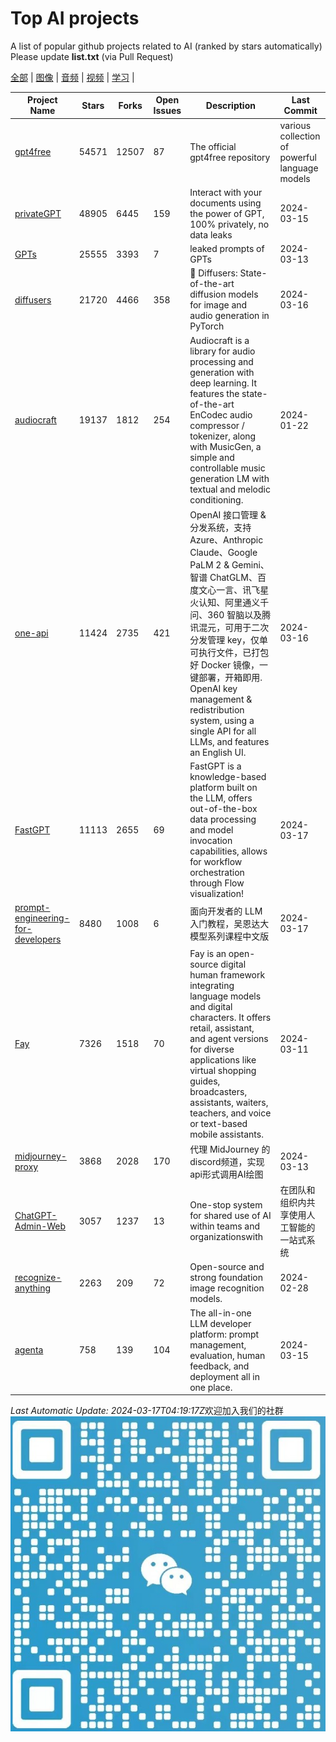 # Top AI projects
A list of popular github projects related to AI (ranked by stars automatically)
Please update **list.txt** (via Pull Request)

<a href="./README.md">全部</a> |   <a href="./READMEpicture.md">图像</a> |   <a href="./READMEaudio.md">音频</a> | <a href="./READMEvideo.md">视频</a> | <a href="./READMElearn.md">学习</a> | 

| Project Name | Stars | Forks | Open Issues | Description | Last Commit |
| ------------ | ----- | ----- | ----------- | ----------- | ----------- |
| [gpt4free](https://github.com/xtekky/gpt4free) | 54571 | 12507 | 87 | The official gpt4free repository | various collection of powerful language models | 2024-03-16 |
| [privateGPT](https://github.com/imartinez/privateGPT) | 48905 | 6445 | 159 | Interact with your documents using the power of GPT, 100% privately, no data leaks | 2024-03-15 |
| [GPTs](https://github.com/linexjlin/GPTs) | 25555 | 3393 | 7 | leaked prompts of GPTs | 2024-03-13 |
| [diffusers](https://github.com/huggingface/diffusers) | 21720 | 4466 | 358 | 🤗 Diffusers: State-of-the-art diffusion models for image and audio generation in PyTorch | 2024-03-16 |
| [audiocraft](https://github.com/facebookresearch/audiocraft) | 19137 | 1812 | 254 | Audiocraft is a library for audio processing and generation with deep learning. It features the state-of-the-art EnCodec audio compressor / tokenizer, along with MusicGen, a simple and controllable music generation LM with textual and melodic conditioning. | 2024-01-22 |
| [one-api](https://github.com/songquanpeng/one-api) | 11424 | 2735 | 421 | OpenAI 接口管理 & 分发系统，支持 Azure、Anthropic Claude、Google PaLM 2 & Gemini、智谱 ChatGLM、百度文心一言、讯飞星火认知、阿里通义千问、360 智脑以及腾讯混元，可用于二次分发管理 key，仅单可执行文件，已打包好 Docker 镜像，一键部署，开箱即用. OpenAI key management & redistribution system, using a single API for all LLMs, and features an English UI. | 2024-03-16 |
| [FastGPT](https://github.com/labring/FastGPT) | 11113 | 2655 | 69 | FastGPT is a knowledge-based platform built on the LLM, offers out-of-the-box data processing and model invocation capabilities, allows for workflow orchestration through Flow visualization! | 2024-03-17 |
| [prompt-engineering-for-developers](https://github.com/datawhalechina/prompt-engineering-for-developers) | 8480 | 1008 | 6 | 面向开发者的 LLM 入门教程，吴恩达大模型系列课程中文版 | 2024-03-17 |
| [Fay](https://github.com/xszyou/Fay) | 7326 | 1518 | 70 | Fay is an open-source digital human framework integrating language models and digital characters. It offers retail, assistant, and agent versions for diverse applications like virtual shopping guides, broadcasters, assistants, waiters, teachers, and voice or text-based mobile assistants. | 2024-03-11 |
| [midjourney-proxy](https://github.com/novicezk/midjourney-proxy) | 3868 | 2028 | 170 | 代理 MidJourney 的discord频道，实现api形式调用AI绘图 | 2024-03-13 |
| [ChatGPT-Admin-Web](https://github.com/AprilNEA/ChatGPT-Admin-Web) | 3057 | 1237 | 13 | One-stop system for shared use of AI within teams and organizationswith | 在团队和组织内共享使用人工智能的一站式系统 | 2023-12-27 |
| [recognize-anything](https://github.com/xinyu1205/recognize-anything) | 2263 | 209 | 72 | Open-source and strong foundation image recognition models. | 2024-02-28 |
| [agenta](https://github.com/Agenta-AI/agenta) | 758 | 139 | 104 | The all-in-one LLM developer platform: prompt management, evaluation, human feedback, and deployment all in one place. | 2024-03-15 |

*Last Automatic Update: 2024-03-17T04:19:17Z*欢迎加入我们的社群 ![](https://raw.githubusercontent.com/mouuii/picture/master/weichat.jpg) 